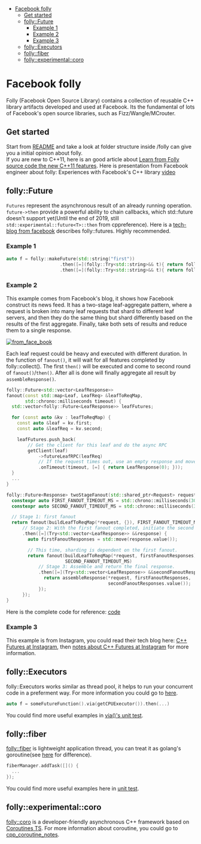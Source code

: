 - [Facebook folly](#facebook-folly)
  - [Get started](#get-started)
  - [folly::Future](#follyfuture)
    - [Example 1](#example-1)
    - [Example 2](#example-2)
    - [Example 3](#example-3)
  - [folly::Executors](#follyexecutors)
  - [folly::fiber](#follyfiber)
  - [folly::experimental::coro](#follyexperimentalcoro)


# Facebook folly

Folly (Facebook Open Source Library) contains a collection of reusable C++ library artifacts developed and used at Facebook.  Its the fundamental of lots of Facebook's open source libraries, such as Fizz/Wangle/MCrouter.

## Get started
Start from [README](https://github.com/facebook/folly/blob/master/README.md) and take a look at folder structure inside /folly can give you a initial opinion about folly.  
If you are new to C++11, here is an good article about [Learn from Folly source code the new C++11 features](http://www.javadepend.com/Blog/?p=431). 
Here is presentation from Facebook engineer about folly: Experiences with Facebook's C++ library [video](https://www.youtube.com/watch?v=GDxb21kEthM)

## folly::Future

`Futures` represent the asynchronous result of an already running operation.  `future->then` provide a powerful ability to chain callbacks, which std::future doesn't support yet(Until the end of 2019, still `std::experimental::future<T>::then` from cppreference).  Here is a [tech-blog from facebook](https://engineering.fb.com/developer-tools/futures-for-c-11-at-facebook/) describes folly::futures.  Highly recommended.

### Example 1
```C++
auto f = folly::makeFuture(std::string("first"))
                    .then([=](folly::Try<std::string>&& t){ return folly::makeFuture(t.value() + " second ");} )
                    .then([=](folly::Try<std::string>&& t){ return folly::makeFuture(t.value() + " third ");} )
```

### Example 2
This example comes from Facebook's blog, it shows how Facebook construct its news feed.  It has a two-stage leaf-aggregate pattern, where a request is broken into many leaf requests that shard to different leaf servers, and then they do the same thing but shard differently based on the results of the first aggregate. Finally, take both sets of results and reduce them to a single response.  

[![from_face_book](https://engineering.fb.com/wp-content/uploads/2015/06/GHcGrgDwh2hOxzMFADm5eE4AAAAAbj0JAAAB.jpg)](https://engineering.fb.com/wp-content/uploads/2015/06/GHcGrgDwh2hOxzMFADm5eE4AAAAAbj0JAAAB.jpg)


Each leaf request could be heavy and executed with different duration.  In the function of `fanout()`, it will wait for all features completed by folly::collect().  The first `then()` will be executed and come to second round of `fanout()`/`then()`.  After all is done will finally aggregate all result by `assembleResponse()`.

```C++
folly::Future<std::vector<LeafResponse>>
fanout(const std::map<Leaf, LeafReq> &leafToReqMap,
       std::chrono::milliseconds timeout) {
  std::vector<folly::Future<LeafResponse>> leafFutures;

  for (const auto &kv : leafToReqMap) {
    const auto &leaf = kv.first;
    const auto &leafReq = kv.second;

    leafFutures.push_back(
        // Get the client for this leaf and do the async RPC
        getClient(leaf)
            ->futureLeafRPC(leafReq)
            // If the request times out, use an empty response and move on.
            .onTimeout(timeout, [=] { return LeafResponse(0); }));
  }
  ...
}

folly::Future<Response> twoStageFanout(std::shared_ptr<Request> request) {
  constexpr auto FIRST_FANOUT_TIMEOUT_MS = std::chrono::milliseconds(3000);
  constexpr auto SECOND_FANOUT_TIMEOUT_MS = std::chrono::milliseconds(3000);

  // Stage 1: first fanout
  return fanout(buildLeafToReqMap(*request, {}), FIRST_FANOUT_TIMEOUT_MS)
      // Stage 2: With the first fanout completed, initiate the second fanout.
      .then([=](Try<std::vector<LeafResponse>> &&response) {
        auto firstFanoutResponses = std::move(response.value());

        // This time, sharding is dependent on the first fanout.
        return fanout(buildLeafToReqMap(*request, firstFanoutResponses),
                      SECOND_FANOUT_TIMEOUT_MS)
            // Stage 3: Assemble and return the final response.
            .then([=](Try<std::vector<LeafResponse>> &&secondFanoutResponses) {
              return assembleResponse(*request, firstFanoutResponses,
                                      secondFanoutResponses.value());
            });
      });
}

```
Here is the complete code for reference: [code](./../resource/FirstFutureTest.cpp)

### Example 3

This example is from Instagram, you could read their tech blog here: [C++ Futures at Instagram](https://instagram-engineering.com/c-futures-at-instagram-9628ff634f49), then [notes about C++ Futures at Instagram](./cpp_futures_instagram_notes.md) for more information.

## folly::Executors
folly::Executors works similar as thread pool, it helps to run your concurrent code in a preferment way.  For more information you could go to [here](https://github.com/facebook/folly/blob/master/folly/docs/Executors.md).

```C++
auto f = someFutureFunction().via(getCPUExecutor()).then(...)
```
You could find more useful examples in [via()'s unit test](https://github.com/facebook/folly/blob/master/folly/futures/test/ViaTest.cpp#L64).

## folly::fiber
[folly::fiber](https://github.com/facebook/folly/tree/master/folly/fibers) is lightweight application thread, you can treat it as golang's goroutine(see [here](https://stackoverflow.com/a/35996436) for difference).

```C++
fiberManager.addTask([]() {
  ...
});
```
You could find more useful examples here in [unit test](https://github.com/facebook/folly/blob/05490a16e98b2b7c4857d39b2c2b9d89f33a5b1d/folly/fibers/test/FibersTestApp.cpp#L27).


## folly::experimental::coro
[folly::coro](https://github.com/facebook/folly/tree/master/folly/experimental/coro) is a developer-friendly asynchronous C++ framework based on [Coroutines TS](http://www.open-std.org/jtc1/sc22/wg21/docs/papers/2019/p1477r0.pdf).  For more information about coroutine, you could go to [cpp_coroutine_notes](./cpp_coroutine_notes.md).



